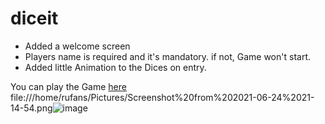 # diceit
- Added a welcome screen
- Players name is required and it's mandatory. if not, Game won't start.
- Added little Animation to the Dices on entry.

You can play the Game [here](https://realrufans.github.io/diceit/)
file:///home/rufans/Pictures/Screenshot%20from%202021-06-24%2021-14-54.png![image](https://user-images.githubusercontent.com/33923021/123333437-46a0f700-d531-11eb-9a13-97348b73caea.png)
